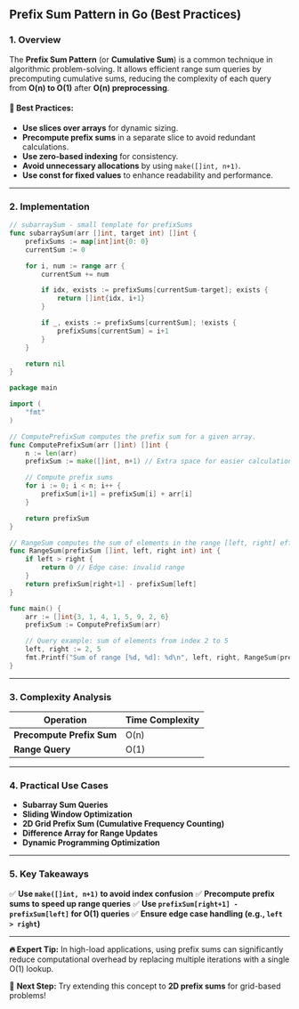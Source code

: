 ## Prefix Sum Pattern in Go (Best Practices)

### 1. Overview
The **Prefix Sum Pattern** (or **Cumulative Sum**) is a common technique in algorithmic problem-solving. It allows efficient range sum queries by precomputing cumulative sums, reducing the complexity of each query from **O(n) to O(1)** after **O(n) preprocessing**.

#### 🔹 Best Practices:
- **Use slices over arrays** for dynamic sizing.
- **Precompute prefix sums** in a separate slice to avoid redundant calculations.
- **Use zero-based indexing** for consistency.
- **Avoid unnecessary allocations** by using `make([]int, n+1)`.
- **Use const for fixed values** to enhance readability and performance.

---

### 2. Implementation

```go
// subarraySum - small template for prefixSums
func subarraySum(arr []int, target int) []int {
    prefixSums := map[int]int{0: 0}
    currentSum := 0

    for i, num := range arr {
        currentSum += num

        if idx, exists := prefixSums[currentSum-target]; exists {
            return []int{idx, i+1}
        }

        if _, exists := prefixSums[currentSum]; !exists {
            prefixSums[currentSum] = i+1
        }
    }

    return nil
}
```

```go
package main

import (
	"fmt"
)

// ComputePrefixSum computes the prefix sum for a given array.
func ComputePrefixSum(arr []int) []int {
	n := len(arr)
	prefixSum := make([]int, n+1) // Extra space for easier calculations

	// Compute prefix sums
	for i := 0; i < n; i++ {
		prefixSum[i+1] = prefixSum[i] + arr[i]
	}

	return prefixSum
}

// RangeSum computes the sum of elements in the range [left, right] efficiently.
func RangeSum(prefixSum []int, left, right int) int {
	if left > right {
		return 0 // Edge case: invalid range
	}
	return prefixSum[right+1] - prefixSum[left]
}

func main() {
	arr := []int{3, 1, 4, 1, 5, 9, 2, 6}
	prefixSum := ComputePrefixSum(arr)

	// Query example: sum of elements from index 2 to 5
	left, right := 2, 5
	fmt.Printf("Sum of range [%d, %d]: %d\n", left, right, RangeSum(prefixSum, left, right))
}
```

---

### 3. Complexity Analysis
| Operation     | Time Complexity |
|--------------|---------------|
| **Precompute Prefix Sum** | O(n) |
| **Range Query** | O(1) |

---

### 4. Practical Use Cases
- **Subarray Sum Queries**
- **Sliding Window Optimization**
- **2D Grid Prefix Sum (Cumulative Frequency Counting)**
- **Difference Array for Range Updates**
- **Dynamic Programming Optimization**

---

### 5. Key Takeaways
✅ **Use `make([]int, n+1)` to avoid index confusion**
✅ **Precompute prefix sums to speed up range queries**
✅ **Use `prefixSum[right+1] - prefixSum[left]` for O(1) queries**
✅ **Ensure edge case handling (e.g., `left > right`)**

---

**🔥 Expert Tip:** In high-load applications, using prefix sums can significantly reduce computational overhead by replacing multiple iterations with a single O(1) lookup.

🚀 **Next Step:** Try extending this concept to **2D prefix sums** for grid-based problems!
